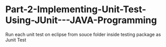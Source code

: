 # Part-2-Implementing-Unit-Test-Using-JUnit---JAVA-Programming
  Run each unit test on eclipse from souce folder inside testing package as Junit Test
